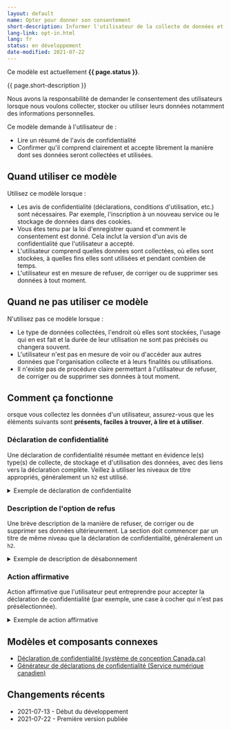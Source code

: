 ```yaml
---
layout: default
name: Opter pour donner son consentement
short-description: Informer l'utilisateur de la collecte de données et lui demander de donner son consentement.
lang-link: opt-in.html
lang: fr
status: en développement
date-modified: 2021-07-22
---
```


<section class="alert alert-info">
    <p>Ce modèle est actuellement <strong>{{ page.status }}</strong>.</p>
</section>

{{ page.short-description }}

Nous avons la responsabilité de demander le consentement des utilisateurs lorsque nous voulons collecter, stocker ou utiliser leurs données notamment des informations personnelles.

Ce modèle demande à l'utilisateur de :

* Lire un résumé de l'avis de confidentialité
* Confirmer qu'il comprend clairement et accepte librement la manière dont ses données seront collectées et utilisées.

## Quand utiliser ce modèle

Utilisez ce modèle lorsque :

* Les avis de confidentialité (déclarations, conditions d'utilisation, etc.) sont nécessaires. Par exemple, l'inscription à un nouveau service ou le stockage de données dans des cookies.
* Vous êtes tenu par la loi d'enregistrer quand et comment le consentement est donné. Cela inclut la version d'un avis de confidentialité que l'utilisateur a accepté.
* L'utilisateur comprend quelles données sont collectées, où elles sont stockées, à quelles fins elles sont utilisées et pendant combien de temps.
* L'utilisateur est en mesure de refuser, de corriger ou de supprimer ses données à tout moment.

## Quand ne pas utiliser ce modèle

N'utilisez pas ce modèle lorsque :

* Le type de données collectées, l'endroit où elles sont stockées, l'usage qui en est fait et la durée de leur utilisation ne sont pas précisés ou changera souvent.
* L'utilisateur n'est pas en mesure de voir ou d'accéder aux autres données que l'organisation collecte et à leurs finalités ou utilisations.
* Il n'existe pas de procédure claire permettant à l'utilisateur de refuser, de corriger ou de supprimer ses données à tout moment.

## Comment ça fonctionne

orsque vous collectez les données d'un utilisateur, assurez-vous que les éléments suivants sont **présents, faciles à trouver, à lire et à utiliser**.

### Déclaration de confidentialité

Une déclaration de confidentialité résumée mettant en évidence le(s) type(s) de collecte, de stockage et d'utilisation des données, avec des liens vers la déclaration complète.
Veillez à utiliser les niveaux de titre appropriés, généralement un `h2` est utilisé.

<details>
    <summary>Exemple de déclaration de confidentialité</summary>
    <div class="row well well-sm mrgn-bttm-0">
        <p class="h2 mrgn-tp-sm">Politique de confidentialité</p>
        <p><em>[Vous pouvez ajouter ici une déclaration de confidentialité personnalisée qui respecte la politique de confidentialité du gouvernement du Canada. Elle doit indiquer clairement comment les informations personnelles de l'utilisateur <strong>seront ou ne seront pas</strong> utilisées. Des exemples suivent.]</em></p>
        <p>YVos informations <strong>ne seront pas</strong> utilisées dans le cadre d'un processus décisionnelqui affecte votre accès aux services du Gouvernement du Canada. Vos renseignements personnels <strong>ne seront pas</strong> utilisés à des fins administratives.</p>
        <p>os renseignements personnels et vos commentaires sont confidentiels.</p>
        <p>Vos renseignements <strong>seront</strong> utilisés par Emploi et Développement Social Canada pour <em>[expliquer brièvement à quoi serviront les renseignements]</em>.</p>
        <p class="h3">Ce que nous allons recueillir</p>
        <p>Nous avons besoin des renseignements suivants pour <em>[expliquer brièvement pourquoi vous avez besoin des données suivantes]</em>:</p>
        <ul>
            <li>Adresse de courriel</li>
            <li><em>[ndiquez d'autres données d'identification personnelle obligatoires]</em></li>
        </ul>
        <p>Vous pouvez également choisir de nous communiquer d'autres renseignements pour que nous puissions <em>[expliquer brièvement comment le fait de fournir les données suivantes permettra de fournir des services à l'utilisateur]</em>:</p>
        <ul>
            <li>Province ou territoire</li>
            <li><em>[Indiquez d'autres données d'identification personnelle facultatives]</em></li>
        </ul>
        <p>Nous recueillons ces renseignements pour nous assurer que nos groupes de recherche sont diversifiés et pour déterminer les tendances en matière de rétroaction pour des groupes particuliers.</p>
        <p><a href="https://www.canada.ca/fr/transparence/confidentialite.html">Lisez la politique de confidentialité complète.</a></p>
    </div>
</details>

### Description de l'option de refus

Une brève description de la manière de refuser, de corriger ou de supprimer ses données ultérieurement.
La section doit commencer par un titre de même niveau que la déclaration de confidentialité, généralement un `h2`.

<details>
    <summary>Exemple de description de désabonnement</summary>
    <div class="row well well-sm mrgn-bttm-0">
        <p class="h2 mrgn-tp-sm">Comment se désabonner de <em>[identifier de quoi l'utilisateur se désabonne]</em></p>
        <p>Si vous vous êtes précédemment inscrit pour devenir un participant et que vous ne souhaitez plus être contacté à l'avenir <em>[expliquez en détail ce dont l'utilisateur se désabonne]</em>, vous pouvez vous <a href="#desabonner">désabonner</a> de la liste des participants et nous supprimerons vos informations personnelles.</p>
    </div>
</details>

### Action affirmative

Action affirmative que l'utilisateur peut entreprendre pour accepter la déclaration de confidentialité (par exemple, une case à cocher qui n'est pas présélectionnée).

<details>
    <summary>Exemple de action affirmative</summary>
    <div class="row well well-sm mrgn-bttm-0">
        <div class="checkbox-inline">
            <label for="consent" class="required">
                <input type="checkbox" id="consent" name="consent" value="consent">
                <strong>J'affirme que j'ai 18 ans ou plus. Je comprends que je peux me retirer de ce <em>[nom duservice]</em> à tout moment sans conséquence.</strong>
            </label>
        </div>
        <p><em>Le balisage html valide pour une case à cocher standard doit être examiné et se trouve dans le <a href="https://wet-boew.github.io/wet-boew-styleguide/design/forms-fr#checkboxes" target="_blank">Boîte à outils de l'expérience Web</a>.</em></p>
    </div>
</details>

## Modèles et composants connexes

* [Déclaration de confidentialité (système de conception Canada.ca)](https://design.canada.ca/common-design-patterns/privacy-disclaimer.html)
* [Générateur de déclarations de confidentialité (Service numérique canadien)](https://privacy-statements.cds.alpha.canada.ca/en/)

## Changements récents

* 2021-07-13 - Début du développement
* 2021-07-22 - Première version publiée

